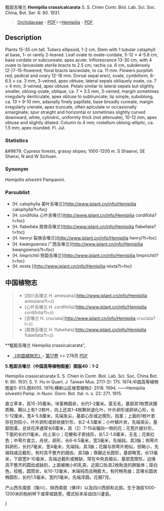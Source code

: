 粗距舌喙兰 **Hemipilia crassicalcarata** S. S. Chien Contr. Biol. Lab. Sci. Soc. China, Bot. Ser. 6: 80. 1931.

> [Orchidaceae](http://www.iplant.cn/info/Orchidaceae?t=foc) - [PDF](http://www.iplant.cn/foc/pdf/Orchidaceae.pdf)>>[Hemipilia](http://www.iplant.cn/info/Hemipilia?t=foc) - [PDF](http://www.iplant.cn/foc/pdf/Hemipilia.pdf)

## Description

Plants 15-35 cm tall. Tubers ellipsoid, 1-2 cm. Stem with 1 tubular cataphyll at base, 1- or rarely 2-leaved. Leaf ovate to ovate-cordate, 5-12 × 4-5.8 cm, base cordate or subcuneate, apex acute. Inflorescence 13-30 cm, with 4 ovate to lanceolate sterile bracts to 2.5 cm; rachis ca. 6 cm, subdensely (2-)7-15-flowered; floral bracts lanceolate, to ca. 11 mm. Flowers purplish red; pedicel and ovary 12-18 mm. Dorsal sepal erect, ovate, cymbiform, 6-6.5 × ca. 3 mm, 3-veined, apex obtuse; lateral sepals obliquely ovate, ca. 7 × 4 mm, 3-veined, apex obtuse. Petals similar to lateral sepals but slightly smaller, oblong-ovate, oblique, ca. 7 × 3.5 mm, 3-veined, margin sometimes irregularly denticulate, apex obtuse to subtruncate; lip simple, suboblong, ca. 13 × 9-10 mm, adaxially finely papillate, base broadly cuneate, margin irregularly crenate, apex truncate, often apiculate or occasionally emarginate; spur straight and horizontal or sometimes slightly curved downward, white, cylindric, uniformly thick (not attenuate), 10-12 mm, apex obtuse and slightly dilated. Column to 4 mm; rostellum oblong-elliptic, ca. 1.5 mm, apex rounded. Fl. Jul.

### Statistics
&amp;#9679; Cypress forests, grassy slopes; 1000-1200 m. S Shaanxi, SE Shanxi, N and W Sichuan.

### Synonym
*Hemipilia silvestrii* Pampanini.



### Parsublist

* [H.  calophylla  美叶舌喙兰](http://www.iplant.cn/info/Hemipilia calophylla?t=foc)
* [H.  cordifolia  心叶舌喙兰](http://www.iplant.cn/info/Hemipilia cordifolia?t=foc)
* [H.  flabellata  扇唇舌喙兰](http://www.iplant.cn/info/Hemipilia flabellata?t=foc)
* [H.  henryi  裂唇舌喙兰](http://www.iplant.cn/info/Hemipilia henryi?t=foc)
* [H.  kwangsiensis  广西舌喙兰](http://www.iplant.cn/info/Hemipilia kwangsiensis?t=foc)
* [H.  limprichtii  短距舌喙兰](http://www.iplant.cn/info/Hemipilia limprichtii?t=foc)
* [H.  mixta  ](http://www.iplant.cn/info/Hemipilia mixta?t=foc)


## 中国植物志

> * [四川舌喙兰  H.  amesiana](http://www.iplant.cn/info/Hemipilia amesiana?t=z)
> * [心叶舌喙兰  H.  cordifolia](http://www.iplant.cn/info/Hemipilia cordifolia?t=z)
> * [舌喙兰  H.  cruciata](http://www.iplant.cn/info/Hemipilia cruciata?t=z)
> * [扇唇舌喙兰  H.  flabellata](http://www.iplant.cn/info/Hemipilia flabellata?t=z)


**粗距舌喙兰 Hemipilia crassicalcarata",



* [《中国植物志》](http://www.iplant.cn/frps)- [第17卷](http://www.iplant.cn/frps/vol/17) >> 278页 [PDF](http://www.iplant.cn/frps/pdf/17/278a.pdf)


**5.粗距舌喙兰（中国高等植物图鉴）图版40：1-2**

Hemipilia crassicalcarata S. S. Chien in Contr. Biol. Lab. Sci. Soc. China Bot. 6: 80. 1931; S. Y. Hu in Quart. J. Taiwan Mus. 27(1-2): 175. 1974;中国高等植物图鉴5: 613.图8055. 1976;横断山区维管植物2: 2518. 1994. ——Hemipilia silvestrii Pamp. in Nuov. Giorn. Bot. Ital. n. s. 22: 271. 1915.

直立草本，高15-35厘米。块茎椭圆状，长约1-2厘米。茎无毛，基部具1枚筒状膜质鞘，鞘以上有1-2枚叶，向上还具1-4枚鞘状退化叶。叶片卵形或卵状心形，长5-12厘米，宽4-5.8厘米，先端急尖，基部心形或近楔形，抱茎；上面的1枚叶若存在则较小，叶片卵形或卵状披针形，长2-4.5厘米；小叶鳞片状，先端渐尖，基部抱茎。总状花序通常长6厘米，具（2）7-15朵偏向一侧的花；花苞片披针形，下面的长约11毫米，向上渐小；花梗和子房线形，长1.2-1.8厘米，无毛；花紫红色；中萼片直立，舟状，卵形，长6-6.5毫米，宽3毫米，先端钝，具3脉；侧萼片斜卵形，长约7毫米，宽4毫米，先端钝，具3脉；花瓣与侧萼片相似，但略小，先端钝或近截形，有时具不整齐的细齿，具3脉；唇瓣近长圆形，基部略宽，长13毫米，下部宽9-10毫米，先端近截形或微缺，常在中央具细尖，基部宽楔形，边缘具不整齐的圆齿或缺刻，上面被微小的乳突，近距口处具2枚毗连的胼胝体；距白色，较粗，圆筒状，长10-12毫米，末端钝而且稍膨大，有时稍弯曲；蕊喙长圆状椭圆形，长约1.5毫米，宽约1毫米，先端浑圆。花期7月。

产山西东南部（陵川）、陕西南部（佛坪）以及四川西部和北部。生于海拔1000-1200米的柏树林下或草坡路旁。模式标本采自四川灌县。



}